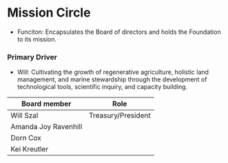 # Mission Circle
- Funciton: Encapsulates the Board of directors and holds the Foundation to its mission.

### Primary Driver
- Will: Cultivating the growth of regenerative agriculture, holistic land management, and marine stewardship through the development of technological tools, scientific inquiry, and capacity building.

| Board member | Role | 
|---|---|
| Will Szal | Treasury/President |
| Amanda Joy Ravenhill | |
| Dorn Cox | |
| Kei Kreutler | |




